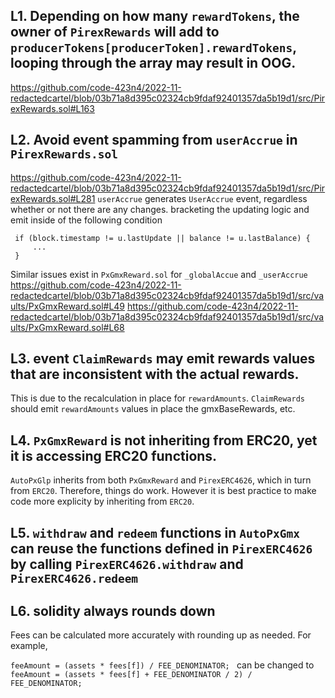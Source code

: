 ## L1. Depending on how many `rewardTokens`, the owner of `PirexRewards` will add to `producerTokens[producerToken].rewardTokens`, looping through the array may result in OOG.

https://github.com/code-423n4/2022-11-redactedcartel/blob/03b71a8d395c02324cb9fdaf92401357da5b19d1/src/PirexRewards.sol#L163

## L2. Avoid event spamming from `userAccrue` in `PirexRewards.sol`
https://github.com/code-423n4/2022-11-redactedcartel/blob/03b71a8d395c02324cb9fdaf92401357da5b19d1/src/PirexRewards.sol#L281
`userAccrue` generates `UserAccrue` event, regardless whether or not there are any changes. 
bracketing the updating logic and emit inside of the following condition 
```
 if (block.timestamp != u.lastUpdate || balance != u.lastBalance) {
     ...
 }
 ```
 
 Similar issues exist in `PxGmxReward.sol` for `_globalAccue` and `_userAccrue`
 https://github.com/code-423n4/2022-11-redactedcartel/blob/03b71a8d395c02324cb9fdaf92401357da5b19d1/src/vaults/PxGmxReward.sol#L49
 https://github.com/code-423n4/2022-11-redactedcartel/blob/03b71a8d395c02324cb9fdaf92401357da5b19d1/src/vaults/PxGmxReward.sol#L68

## L3. event `ClaimRewards` may emit rewards values that are inconsistent with the actual rewards.
This is due to the recalculation in place for `rewardAmounts`.
`ClaimRewards` should emit `rewardAmounts` values in place the gmxBaseRewards, etc.

## L4. `PxGmxReward` is not inheriting from ERC20, yet it is accessing ERC20 functions. 
`AutoPxGlp` inherits from both `PxGmxReward` and `PirexERC4626`, which in turn from `ERC20`. Therefore, things do work. However it is best practice to make code more explicity by inheriting from `ERC20`.

## L5. `withdraw` and `redeem` functions in `AutoPxGmx` can reuse the functions defined in `PirexERC4626` by calling `PirexERC4626.withdraw` and `PirexERC4626.redeem`


## L6. solidity always rounds down
Fees can be calculated more accurately with rounding up as needed. For example,

`feeAmount = (assets * fees[f]) / FEE_DENOMINATOR; `
can be changed to 
`feeAmount = (assets * fees[f] + FEE_DENOMINATOR / 2) / FEE_DENOMINATOR; `
